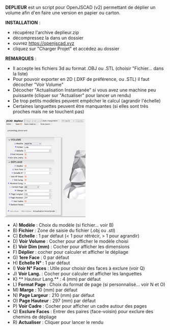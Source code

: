 **DEPLIEUR** est un script pour OpenJSCAD (v2) permettant de déplier un volume afin d'en faire une version en papier ou carton.

**INSTALLATION** :
- récupérez l'archive deplieur.zip
- décompressez la dans un dossier
- ouvrez https://openjscad.xyz
- cliquez sur "Charger Projet" et accédez au dossier

**REMARQUES** :
- Il accepte les fichiers 3d au format .OBJ ou .STL (choisir "Fichier... dans la liste)
- Pour pouvoir exporter en 2D (.DXF de préférence, ou .STL) il faut décocher "Voir Volume"
- Décocher "Actualisation Instantanée" si vous avez une machine peu puissante (cliquer sur "Actualiser" pour lancer un rendu)
- De trop petits modèles peuvent empêcher le calcul (agrandir l'échelle)
- Certaines languettes peuvent être manquantes (si elles sont très proches mais ne se touchent pas)

<img src="capture3.png" width=50% height=50%>

- A) **Modèle** : Choix du modèle (si fichier... voir B)
- B) **Fichier** : Zone de saisie du fichier (.obj ou .stl)
- C) **Echelle** : 1 par défaut (< 1 pour rétrécir, > 1 pour agrandir)
- D) **Voir Volume** : Cocher pour afficher le modèle choisi
- E) **Voir Dim (mm)** : Cocher pour afficher les dimensions
- F) **Déplier** : cocher pour calculer et afficher le dépliage
- G) **1ere Face** : 0 par défaut
- H) **Echelle N°** : 1 par défaut
- I) **Voir N° Faces** : Utile pour choisir des faces à exclure (voir Q)
- J) **Voir Lang.** : Cocher pour calculer et afficher les languettes
- K) ** Hauteur Lang.** : 4 (mm) par défaut
- L) **Format Page** : Choix du format de page (si personnalisé... voir N et O)
- M) **Marge** : 10 (mm) par défaut
- N) **Page Largeur** : 210 (mm) par défaut
- O) **Page Hauteur** : 297 (mm) par défaut
- P) **Voir Cadre** : Cocher pour afficher un cadre autour des pages
- Q) **Exclure Faces** : Entrer des paires (face-voisin) pour exclure des chemins de dépliage
- R) **Actualiser** : Cliquer pour lancer le rendu
